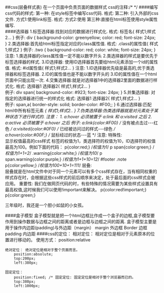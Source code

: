 ##css(层叠样式表)
	在一个页面中负责页面的数据样式
	css的注释:/*    */
####编写css代码的样式:
	第一种: 在style标签中编写css代码.
		格式:
			<style type ="text\css">
				编写css的代码.
			</style>
	第二种: 引入外部的css文件.
		方式1:使用link标签.
			格式:
				<link href="css文件的路径" rel="stylesheet">
		方式2:使用<style>引入
			格式:
				<style type="text/css">
					@import "css文件的路径";
				</style>
	第三种:直接在html标签使用style属性编写.	
####选择器
	1.标签选择器:找到对应的数据进行样式化.
		格式:
			标签名{
				样式1;样式2...
			}
		例子:
			div {
            background-color: greenyellow;
            color: red;
            font-size: 24px;
			}
	2.类选择器:首先给html标签指定对应的class属性值.
		格式:
			.class的属性值{
				样式1;样式2
			}
		例子:
			.two {
            background-color: red;
            color: white;
            font-size: 24px;
        }	
		注意:
			1.类选择器的class属性值一定不能以数字开头
			2.类选择器的样式是要优先于标签选择器的样式.
	3.ID选择器: 使用ID选择器首先要给html元素添加一个id的属性值.
		格式:
			#id属性值{
				样式1;样式2...
			}
		注意:
			1.ID选择器优先级是最高的,优于类选择器和标签选择器.
			2.ID的属性值也是不能以数字开头的
			3.ID的属性值在一个html页面中只能出现一次.
	4.交集选择器:就是对选择器1中的选择器2里面的数据进行样式化.
		格式:
			选择器1 选择器2{
				样式1,样式2...
				}	
		例子:
			div span{
            background-color: #923;
            font-size: 24px;
        }
	5.并集选择器: 对指定的选择器进行统一的样式化
		格式:
			选择器1 选择器2{
				样式1,样式2...
				}		
		例子:
			span,a{
            border-style: solid;
            border-color: #F00;;
        }
	6.通过选择器:匹配html中所有标签元素
		*{
			样式1;样式2..
		}
	7.伪类选择器:伪类选择器就是对元素处于某种状态下进行样式的.
		注意： 
			1. a:hover 必须被置于 a:link 和 a:visited 之后
			2. a:active 必须被置于 a:hover 之后
		例子:
			a:link{color:#F00} /* 没有被点击过---红色 */
			a:visited{color:#0F0} /*  已经被访问过的样式---绿色 */ 
			a:hover{color:#00F;} /* 鼠标经过的状态---蓝 */
	注意:
		特殊性:				
						显示权值最高的css样式
						标签的权值为1，类选择符的权值为10，ID选择符的权值最高为100。例如下面的代码：
								p{color:red;} /*权值为1*/
								p span{color:green;} /*权值为1+1=2*/
								.warning{color:white;} /*权值为10*/
								p span.warning{color:purple;} /*权值为1+1+10=12*/
								#footer .note p{color:yellow;} /*权值为100+10+1=111*/
		层叠:				
						层叠就是在html文件中对于同一个元素可以有多个css样式存在，当有相同权重的样式存在时，会根据这些css样式的前后顺序来决定，处于最后面的css样式会被应用。
		重要性:
						我们在做网页代码的时，有些特殊的情况需要为某些样式设置具有最高权值,这时候我们可以使用!important来解决。
								p{color:red!important;}
								p{color:green;}
								<p class="first">三年级时，我还是一个<span>胆小如鼠</span>的小女孩。</p>
####盒子模型
	盒子模型就是把一个html边框比作成一个盒子的边框,盒子模型要作用到操作数据与边框之间的距离或者是边框与边框之间的距离.
	盒子模型主要是用于操作内边距(padding)与外边距（margin）
	margin 	外边框
		Border	边框
			padding 内边距
####css的定位：
	相对定位： 相对定位是相对于元素原本的位置进行移动的。
	使用方式：	position:relative
	
	绝对定位： 绝对定位是相对于整个页面而言。
		position:absolute; 
		top:200px;
		left:380px;
		
	固定定位：
		position:fixed; /* 固定定位: 固定定位是相对于整个浏览器而已的。 
		top:380px;
		left:1000px;
					
